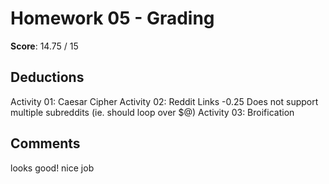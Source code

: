 Homework 05 - Grading
=====================

**Score**: 14.75 / 15

Deductions
----------
Activity 01: Caesar Cipher 
Activity 02: Reddit Links 
-0.25		Does not support multiple subreddits (ie. should loop over $@)
Activity 03: Broification

Comments
--------
looks good! nice job
